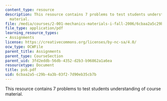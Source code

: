 ```yaml
---
content_type: resource
description: This resource contains 7 problems to test students understanding of course
  material.
file: /media/courses/2-001-mechanics-materials-i-fall-2006/6cbaa2a5c29b4a3b03f27d90eb35cb7b_ps6.pdf
file_type: application/pdf
learning_resource_types:
- Assignments
license: https://creativecommons.org/licenses/by-nc-sa/4.0/
ocw_type: OCWFile
parent_title: Assignments
parent_type: CourseSection
parent_uid: 3fd2eddb-56db-4352-d2b3-b96862a1a6ea
resourcetype: Document
title: ps6.pdf
uid: 6cbaa2a5-c29b-4a3b-03f2-7d90eb35cb7b
---
```

This resource contains 7 problems to test students understanding of course material.